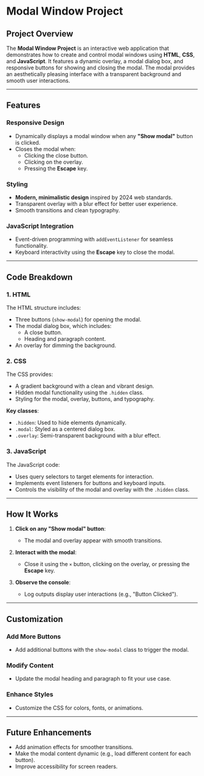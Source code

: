 # Modal Window Project

## Project Overview
The **Modal Window Project** is an interactive web application that demonstrates how to create and control modal windows using **HTML**, **CSS**, and **JavaScript**. It features a dynamic overlay, a modal dialog box, and responsive buttons for showing and closing the modal. The modal provides an aesthetically pleasing interface with a transparent background and smooth user interactions.

---

## Features

### **Responsive Design**
- Dynamically displays a modal window when any **"Show modal"** button is clicked.
- Closes the modal when:
  - Clicking the close button.
  - Clicking on the overlay.
  - Pressing the **Escape** key.

### **Styling**
- **Modern, minimalistic design** inspired by 2024 web standards.
- Transparent overlay with a blur effect for better user experience.
- Smooth transitions and clean typography.

### **JavaScript Integration**
- Event-driven programming with `addEventListener` for seamless functionality.
- Keyboard interactivity using the **Escape** key to close the modal.

---

## Code Breakdown

### 1. **HTML**
The HTML structure includes:
- Three buttons (`show-modal`) for opening the modal.
- The modal dialog box, which includes:
  - A close button.
  - Heading and paragraph content.
- An overlay for dimming the background.

### 2. **CSS**
The CSS provides:
- A gradient background with a clean and vibrant design.
- Hidden modal functionality using the `.hidden` class.
- Styling for the modal, overlay, buttons, and typography.

**Key classes**:
- `.hidden`: Used to hide elements dynamically.
- `.modal`: Styled as a centered dialog box.
- `.overlay`: Semi-transparent background with a blur effect.

### 3. **JavaScript**
The JavaScript code:
- Uses query selectors to target elements for interaction.
- Implements event listeners for buttons and keyboard inputs.
- Controls the visibility of the modal and overlay with the `.hidden` class.

---

## How It Works

1. **Click on any "Show modal" button**:
   - The modal and overlay appear with smooth transitions.
   
2. **Interact with the modal**:
   - Close it using the `×` button, clicking on the overlay, or pressing the **Escape** key.
   
3. **Observe the console**:
   - Log outputs display user interactions (e.g., "Button Clicked").

---

## Customization

### **Add More Buttons**
- Add additional buttons with the `show-modal` class to trigger the modal.

### **Modify Content**
- Update the modal heading and paragraph to fit your use case.

### **Enhance Styles**
- Customize the CSS for colors, fonts, or animations.

---

## Future Enhancements
- Add animation effects for smoother transitions.
- Make the modal content dynamic (e.g., load different content for each button).
- Improve accessibility for screen readers.
